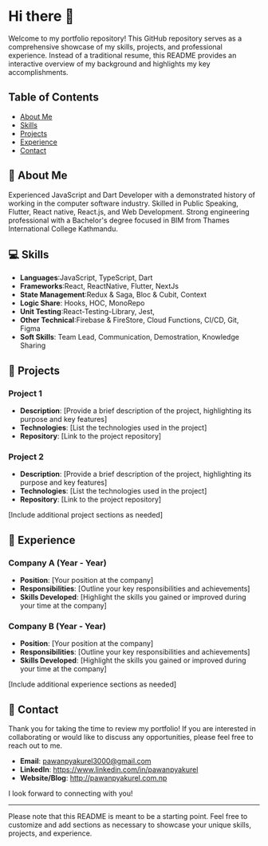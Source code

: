 # Hi there 👋

<!--
**pawanpyakurel/pawanpyakurel** is a ✨ _special_ ✨ repository because its `README.md` (this file) appears on your GitHub profile.

Here are some ideas to get you started:

- 🔭 I’m currently working on ...
- 🌱 I’m currently learning ...
- 👯 I’m looking to collaborate on ...
- 🤔 I’m looking for help with ...
- 💬 Ask me about ...
- 📫 How to reach me: ...
- 😄 Pronouns: ...
- ⚡ Fun fact: ...
-->

Welcome to my portfolio repository! This GitHub repository serves as a comprehensive showcase of my skills, projects, and professional experience. Instead of a traditional resume, this README provides an interactive overview of my background and highlights my key accomplishments.

## Table of Contents
- [About Me](#-about-me)
- [Skills](#-skills)
- [Projects](#-projects)
- [Experience](#-experience)
- [Contact](#-contact)

## 📝 About Me
Experienced JavaScript and Dart Developer with a demonstrated history of working in the computer software industry. Skilled in Public Speaking, Flutter, React native, React.js, and Web Development. Strong engineering professional with a Bachelor's degree focused in BIM from Thames International College Kathmandu.

## 💻 Skills
- **Languages**:JavaScript, TypeScript, Dart
- **Frameworks**:React, ReactNative, Flutter, NextJs
- **State Management**:Redux & Saga, Bloc & Cubit, Context
- **Logic Share**: Hooks, HOC, MonoRepo
- **Unit Testing**:React-Testing-Library, Jest,
- **Other Technical**:Firebase & FireStore, Cloud Functions, CI/CD, Git, Figma 
- **Soft Skills**: Team Lead, Communication, Demostration, Knowledge Sharing

## 🚀 Projects
### Project 1
- **Description**: [Provide a brief description of the project, highlighting its purpose and key features]
- **Technologies**: [List the technologies used in the project]
- **Repository**: [Link to the project repository]

### Project 2
- **Description**: [Provide a brief description of the project, highlighting its purpose and key features]
- **Technologies**: [List the technologies used in the project]
- **Repository**: [Link to the project repository]

[Include additional project sections as needed]

## 💼 Experience
### Company A (Year - Year)
- **Position**: [Your position at the company]
- **Responsibilities**: [Outline your key responsibilities and achievements]
- **Skills Developed**: [Highlight the skills you gained or improved during your time at the company]

### Company B (Year - Year)
- **Position**: [Your position at the company]
- **Responsibilities**: [Outline your key responsibilities and achievements]
- **Skills Developed**: [Highlight the skills you gained or improved during your time at the company]

[Include additional experience sections as needed]

## 📧 Contact
Thank you for taking the time to review my portfolio! If you are interested in collaborating or would like to discuss any opportunities, please feel free to reach out to me.

- **Email**: pawanpyakurel3000@gmail.com
- **LinkedIn**: https://www.linkedin.com/in/pawanpyakurel
- **Website/Blog**: http://pawanpyakurel.com.np

I look forward to connecting with you!

---

Please note that this README is meant to be a starting point. Feel free to customize and add sections as necessary to showcase your unique skills, projects, and experience.
